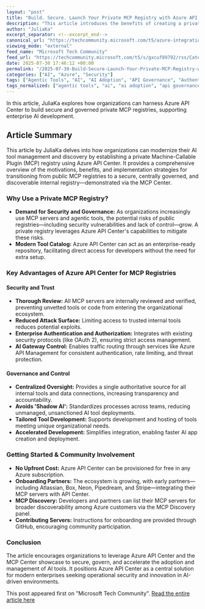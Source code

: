 ```yaml
---
layout: "post"
title: "Build. Secure. Launch Your Private MCP Registry with Azure API Center."
description: "This article introduces the benefits of creating a private MCP registry using Azure API Center. It highlights security, governance, simplified integration, and discovery for managing MCP servers and agentic tools across organizations. Early partner integrations and guidance for onboarding MCP servers are also discussed."
author: "JuliaKa"
excerpt_separator: <!--excerpt_end-->
canonical_url: "https://techcommunity.microsoft.com/t5/azure-integration-services-blog/build-secure-launch-your-private-mcp-registry-with-azure-api/ba-p/4438016"
viewing_mode: "external"
feed_name: "Microsoft Tech Community"
feed_url: "https://techcommunity.microsoft.com/t5/s/gxcuf89792/rss/Category?category.id=Azure"
date: 2025-07-30 17:46:12 +00:00
permalink: "/2025-07-30-Build-Secure-Launch-Your-Private-MCP-Registry-with-Azure-API-Center.html"
categories: ["AI", "Azure", "Security"]
tags: ["Agentic Tools", "AI", "AI Adoption", "API Governance", "Authentication", "Authorization", "Azure", "Azure API Center", "Azure API Management", "Cloud Infrastructure", "Community", "Enterprise AI", "MCP Center", "Private Registry", "Security", "Tool Discovery"]
tags_normalized: ["agentic tools", "ai", "ai adoption", "api governance", "authentication", "authorization", "azure", "azure api center", "azure api management", "cloud infrastructure", "community", "enterprise ai", "mcp center", "private registry", "security", "tool discovery"]
---
```


In this article, JuliaKa explores how organizations can harness Azure API Center to build secure and governed private MCP registries, supporting enterprise AI development.<!--excerpt_end-->

## Article Summary

This article by JuliaKa delves into how organizations can modernize their AI tool management and discovery by establishing a private Machine-Callable Plugin (MCP) registry using Azure API Center. It provides a comprehensive overview of the motivations, benefits, and implementation strategies for transitioning from public MCP registries to a secure, centrally governed, and discoverable internal registry—demonstrated via the MCP Center.

### Why Use a Private MCP Registry?

- **Demand for Security and Governance:** As organizations increasingly use MCP servers and agentic tools, the potential risks of public registries—including security vulnerabilities and lack of control—grow. A private registry leverages Azure API Center's capabilities to mitigate these risks.
- **Modern Tool Catalog:** Azure API Center can act as an enterprise-ready repository, facilitating direct access for developers without the need for extra setup.

### Key Advantages of Azure API Center for MCP Registries

#### Security and Trust

- **Thorough Review:** All MCP servers are internally reviewed and verified, preventing unvetted tools or code from entering the organizational ecosystem.
- **Reduced Attack Surface:** Limiting access to trusted internal tools reduces potential exploits.
- **Enterprise Authentication and Authorization:** Integrates with existing security protocols (like OAuth 2), ensuring strict access management.
- **AI Gateway Control:** Enables traffic routing through services like Azure API Management for consistent authentication, rate limiting, and threat protection.

#### Governance and Control

- **Centralized Oversight:** Provides a single authoritative source for all internal tools and data connections, increasing transparency and accountability.
- **Avoids 'Shadow AI':** Standardizes processes across teams, reducing unmanaged, unsanctioned AI tool deployments.
- **Tailored Tool Development:** Supports development and hosting of tools meeting unique organizational needs.
- **Accelerated Development:** Simplifies integration, enabling faster AI app creation and deployment.

### Getting Started & Community Involvement

- **No Upfront Cost:** Azure API Center can be provisioned for free in any Azure subscription.
- **Onboarding Partners:** The ecosystem is growing, with early partners—including Atlassian, Box, Neon, Pipedream, and Stripe—integrating their MCP servers with API Center.
- **MCP Discovery:** Developers and partners can list their MCP servers for broader discoverability among Azure customers via the MCP Discovery panel.
- **Contributing Servers:** Instructions for onboarding are provided through GitHub, encouraging community participation.

### Conclusion

The article encourages organizations to leverage Azure API Center and the MCP Center showcase to secure, govern, and accelerate the adoption and management of AI tools. It positions Azure API Center as a central solution for modern enterprises seeking operational security and innovation in AI-driven environments.

This post appeared first on "Microsoft Tech Community". [Read the entire article here](https://techcommunity.microsoft.com/t5/azure-integration-services-blog/build-secure-launch-your-private-mcp-registry-with-azure-api/ba-p/4438016)

